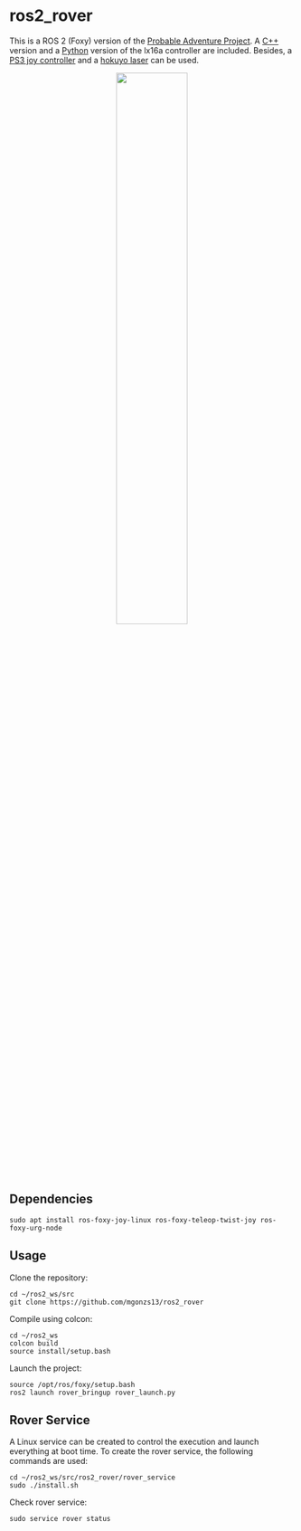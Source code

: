 # ros2_rover

This is a ROS 2 (Foxy) version of the [Probable Adventure Project](https://github.com/gadiego92/probable-adventure). A [C++](./rover_motor_controller_cpp) version and a [Python](./rover_motor_controller) version of the lx16a controller are included. Besides, a [PS3 joy controller](./rover_bringup/launch/joy_teleop_launch.py) and a [hokuyo laser](./rover_bringup/launch/urg_node_launch.py) can be used.

<div align="center">
    <img src="rover.png" width="50%"/>
</div>

## Dependencies

```shell
sudo apt install ros-foxy-joy-linux ros-foxy-teleop-twist-joy ros-foxy-urg-node
```

## Usage

Clone the repository:

```shell
cd ~/ros2_ws/src
git clone https://github.com/mgonzs13/ros2_rover
```

Compile using colcon:

```shell
cd ~/ros2_ws
colcon build
source install/setup.bash
```

Launch the project:

```shell
source /opt/ros/foxy/setup.bash
ros2 launch rover_bringup rover_launch.py
```

## Rover Service

A Linux service can be created to control the execution and launch everything at boot time. To create the rover service, the following commands are used:

```shell
cd ~/ros2_ws/src/ros2_rover/rover_service
sudo ./install.sh
```

Check rover service:

```shell
sudo service rover status
```
